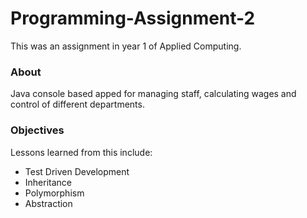 # Programming-Assignment-2
This was an assignment in year 1 of Applied Computing.

### About
Java console based apped for managing staff, calculating wages and control of different departments.

### Objectives
Lessons learned from this include:
- Test Driven Development
- Inheritance
- Polymorphism
- Abstraction


